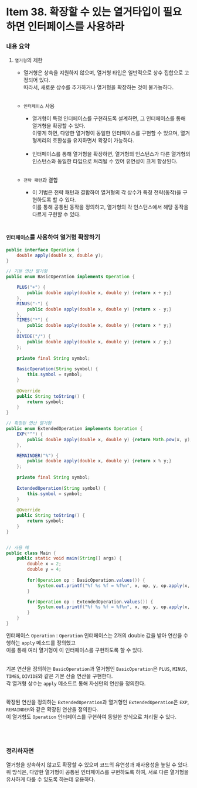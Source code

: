 # Item 38. 확장할 수 있는 열거타입이 필요하면 인터페이스를 사용하라

### 내용 요약 <br>
1. `열거형`의 제한
    - 열거형은 상속을 지원하지 않으며, 열거형 타입은 일반적으로 상수 집합으로 고정되어 있다. <br>
      따라서, 새로운 상수를 추가하거나 열거형을 확장하는 것이 불가능하다. <br><br>

    - `인터페이스` 사용
        - 열거형이 특정 인터페이스를 구현하도록 설계하면, 그 인터페이스를 통해 열거형을 확장할 수 있다. <br>
          이렇게 하면, 다양한 열거형이 동일한 인터페이스를 구현할 수 있으며, 열거형끼리의 호환성을 유지하면서 확장이 가능하다. <br><br>
        - 인터페이스를 통해 열거형을 확장하면, 열거형의 인스턴스가 다른 열거형의 인스턴스와 동일한 타입으로 처리될 수 있어 유연성이 크게 향상된다. <br><br>
      
    - `전략 패턴`과 결합
        - 이 기법은 전략 패턴과 결합하여 열거형의 각 상수가 특정 전략(동작)을 구현하도록 할 수 있다. <br>
          이를 통해 공통된 동작을 정의하고, 열거형의 각 인스턴스에서 해당 동작을 다르게 구현할 수 있다.  <br><br>


### `인터페이스`를 사용하여 열거형 확장하기
```java
public interface Operation {
    double apply(double x, double y);
}

// 기본 연산 열거형
public enum BasicOperation implements Operation {

    PLUS("+") {
        public double apply(double x, double y) {return x + y;}
    },
    MINUS("-") {
        public double apply(double x, double y) {return x - y;}
    },
    TIMES("*") {
        public double apply(double x, double y) {return x * y;}
    },
    DIVIDE("/") {
        public double apply(double x, double y) {return x / y;}
    };
    
    private final String symbol;
    
    BasicOperation(String symbol) {
        this.symbol = symbol;
    }
    
    @Override
    public String toString() {
        return symbol;
    }
}

// 확장된 연산 열거형
public enum ExtendedOperation implements Operation {
    EXP("^") {
        public double apply(double x, double y) {return Math.pow(x, y);}
    },

    REMAINDER("%") {
        public double apply(double x, double y) {return x % y;}
    };
    
    private final String symbol;
    
    ExtendedOperation(String symbol) {
        this.symbol = symbol;
    }
    
    @Override
    public String toString() {
        return symbol;
    }
}


// 사용 예
public class Main {
    public static void main(String[] args) {
        double x = 2;
        double y = 4;
        
        for(Operation op : BasicOperation.values()) {
            System.out.printf("%f %s %f = %f%n", x, op, y, op.apply(x, y));
        }

        for(Operation op : ExtendedOperation.values()) {
            System.out.printf("%f %s %f = %f%n", x, op, y, op.apply(x, y));
        }
    }
}
```
인터페이스 `Operation` : `Operation` 인터페이스는 2개의 double 값을 받아 연산을 수행하는 `apply` 메소드를 정의했고 <br>
이를 통해 여러 열거형이 이 인터페이스를 구현하도록 할 수 있다. <br><br>

기본 연산을 정의하는 `BasicOperation`과 열거형인 `BasicOperation`은 `PLUS`, `MINUS`, `TIMES`, `DIVIDE`와 같은 기본 산술 연산을 구현한다. <br>
각 열거형 상수는 `apply` 메소드르 통해 자신만의 연산을 정의한다. <br><br>

확장된 연산을 정의하는 `ExtendedOperation`과 열거형인 `ExtendedOperation`은 `EXP`, `REMAINDER`와 같은 확장된 연산을 정의한다. <br>
이 열거형도 `Operation` 인터페이스를 구현하여 동일한 방식으로 처리될 수 있다. <br><br>


<br>

### 정리하자면
열거형을 상속하지 않고도 확장할 수 있으며 코드의 유연성과 재사용성을 높일 수 있다.<br>
위 방식은, 다양한 열거형이 공통된 인터페이스를 구현하도록 하여, 서로 다른 열거형을 유사하게 다룰 수 있도록 하는데 유용하다. <br>

